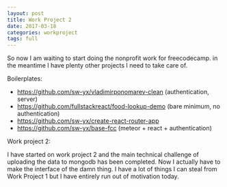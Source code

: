 ```yaml
---
layout: post
title: Work Project 2
date: 2017-03-18
categories: workproject
tags: full
---
```


So now I am waiting to start doing the nonprofit work for freecodecamp. in the meantime I have plenty other projects I need to take care of.

Boilerplates:

- <https://github.com/sw-yx/vladimirponomarev-clean> (authentication, server)
- <https://github.com/fullstackreact/food-lookup-demo> (bare minimum, no authentication)
- <https://github.com/sw-yx/create-react-router-app>
- <https://github.com/sw-yx/base-fcc> (meteor + react + authentication)

Work project 2:

I have started on work project 2 and the main technical challenge of uploading the data to mongodb has been completed. Now I actually have to make the interface of the damn thing. I have a lot of things I can steal from Work Project 1 but I have entirely run out of motivation today.
